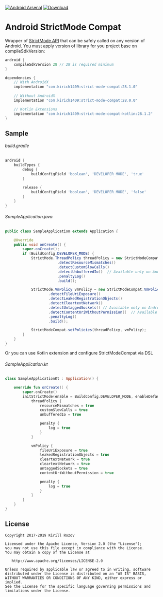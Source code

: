 [![Android Arsenal](https://img.shields.io/badge/Android%20Arsenal-Android%20StrictMode%20Compat-brightgreen.svg?style=flat)](https://android-arsenal.com/details/1/5655)
[![Download](https://api.bintray.com/packages/kirich1409/maven/strict-mode-compat/images/download.svg)](https://bintray.com/kirich1409/maven/strict-mode-compat/_latestVersion)

Android StrictMode Compat
=========================

Wrapper of [StrictMode API](https://developer.android.com/reference/android/os/StrictMode.html) that can be safely called on any version of Android.
You must apply version of library for you project base on compileSdkVersion:

```groovy
android {
    compileSdkVersion 28 // 28 is required minimum
}

dependencies {    
    // With AndroidX
    implementation "com.kirich1409:strict-mode-compat:28.1.0"
    
    // Without AndroidX
    implementation "com.kirich1409:strict-mode-compat:28.0.0"

    // Kotlin Extensions
    implementation "com.kirich1409:strict-mode-compat-kotlin:28.1.2"
}
```

Sample
------

###### build.gradle ######
```groovy
android {
    buildTypes {
        debug {
            buildConfigField 'boolean', 'DEVELOPER_MODE', 'true'
        }
        
        release {
            buildConfigField 'boolean', 'DEVELOPER_MODE', 'false'
        }
    }
}
```

###### SampleApplication.java ######
```java
public class SampleApplication extends Application {

    @Override
    public void onCreate() {
        super.onCreate();
        if (BuildConfig.DEVELOPER_MODE) {
            StrictMode.ThreadPolicy threadPolicy = new StrictModeCompat.ThreadPolicy.Builder()
                        .detectResourceMismatches()
                        .detectCustomSlowCalls()
                        .detectUnbufferedIo()  // Available only on Android 8.0+
                        .penaltyLog()
                        .build();

            StrictMode.VmPolicy vmPolicy = new StrictModeCompat.VmPolicy.Builder()
                    .detectFileUriExposure()
                    .detectLeakedRegistrationObjects()
                    .detectCleartextNetwork()
                    .detectUntaggedSockets() // Available only on Android 8.0+
                    .detectContentUriWithoutPermission()  // Available only on Android 8.0+
                    .penaltyLog()
                    .build();

            StrictModeCompat.setPolicies(threadPolicy, vmPolicy);
        }
    }
}
```

Or you can use Kotlin extension and configure StrictModeCompat via DSL
###### SampleApplication.kt ######
```kotlin
class SampleApplicationKt : Application() {

    override fun onCreate() {
        super.onCreate()
        initStrictMode(enable = BuildConfig.DEVELOPER_MODE, enableDefaults = false) {
            threadPolicy {
                resourceMismatches = true
                customSlowCalls = true
                unbufferedIo = true

                penalty {
                    log = true
                }
            }

            vmPolicy {
                fileUriExposure = true
                leakedRegistrationObjects = true
                cleartextNetwork = true
                cleartextNetwork = true
                untaggedSockets = true
                contentUriWithoutPermission = true

                penalty {
                    log = true
                }
            }
        }
    }
}
```

License
-------

    Copyright 2017-2019 Kirill Rozov

    Licensed under the Apache License, Version 2.0 (the "License");
    you may not use this file except in compliance with the License.
    You may obtain a copy of the License at

       http://www.apache.org/licenses/LICENSE-2.0

    Unless required by applicable law or agreed to in writing, software
    distributed under the License is distributed on an "AS IS" BASIS,
    WITHOUT WARRANTIES OR CONDITIONS OF ANY KIND, either express or implied.
    See the License for the specific language governing permissions and
    limitations under the License.
